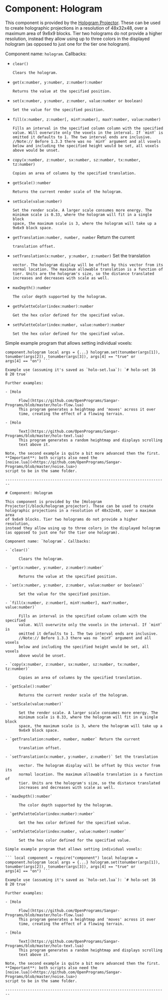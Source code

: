 # Component: Hologram

This component is provided by the [Hologram
Projector](/block/hologram_projector). These can be used to create
holographic projections in a resolution of 48x32x48, over a maximum area
of 9x6x9 blocks. Tier two holograms do not provide a higher resolution,
instead they allow using up to three colors in the displayed hologram
(as opposed to just one for the tier one hologram).

Component name: `hologram`. Callbacks:

- `clear()`

      Clears the hologram.

- `get(x:number, y:number, z:number):number`

      Returns the value at the specified position.

- `set(x:number, y:number, z:number, value:number or boolean)`

      Set the value for the specified position.

- `fill(x:number, z:number[, minY:number], maxY:number,
value:number)`

      Fills an interval in the specified column column with the specified
      value. Will overwrite only the voxels in the interval. If `minY` is
      omitted it defaults to 1. The two interval ends are inclusive.
      //Note:// Before 1.3.3 there was no `minY` argument and all voxels
      below and including the specified height would be set, all voxels
      above would be unset.

- `copy(x:number, z:number, sx:number, sz:number, tx:number,
tz:number)`

      Copies an area of columns by the specified translation.

- `getScale():number`

      Returns the current render scale of the hologram.

- `setScale(value:number)`

      Set the render scale. A larger scale consumes more energy. The
      minimum scale is 0.33, where the hologram will fit in a single block
      space, the maximum scale is 3, where the hologram will take up a
      9x6x9 block space.

- `getTranslation:number, number, number` Return the current

      translation offset.

- `setTranslation(x:number, y:number, z:number)` Set the translation

      vector. The hologram display will be offset by this vector from its
      normal location. The maximum allowable translation is a function of
      tier. Units are the hologram's size, so the distance translated
      increases and decreases with scale as well.

- `maxDepth():number`

      The color depth supported by the hologram.

- `getPaletteColor(index:number):number`

      Get the hex color defined for the specified value.

- `setPaletteColor(index:number, value:number):number`

      Set the hex color defined for the specified value.

Simple example program that allows setting individual voxels:

``` local component = require("component") local hologram =
component.hologram local args = {...} hologram.set(tonumber(args[1]),
tonumber(args[2]), tonumber(args[3]), args[4] == "true" or
args[4] == "on") ```

Example use (assuming it's saved as `holo-set.lua`): `# holo-set 16
8 20 true`

Further examples:

- [Holo

      Flow](https://github.com/OpenPrograms/Sangar-Programs/blob/master/holo-flow.lua)
      This program generates a heightmap and 'moves' across it over
      time, creating the effect of a flowing terrain.

- [Holo

      Text](https://github.com/OpenPrograms/Sangar-Programs/blob/master/holo-text.lua)
      This program generates a random heightmap and displays scrolling
      text above it.

Note, the second example is quite a bit more advanced then the first.
**Important**: both scripts also need the
[noise.lua](<https://github.com/OpenPrograms/Sangar-Programs/blob/master/noise.lua>)
script to be in the same folder.

------------------------------------------------------------------------

# Component: Hologram

This component is provided by the [Hologram
Projector](/block/hologram_projector). These can be used to create
holographic projections in a resolution of 48x32x48, over a maximum area
of 9x6x9 blocks. Tier two holograms do not provide a higher resolution,
instead they allow using up to three colors in the displayed hologram
(as opposed to just one for the tier one hologram).

Component name: `hologram`. Callbacks:

- `clear()`

      Clears the hologram.

- `get(x:number, y:number, z:number):number`

      Returns the value at the specified position.

- `set(x:number, y:number, z:number, value:number or boolean)`

      Set the value for the specified position.

- `fill(x:number, z:number[, minY:number], maxY:number,
value:number)`

      Fills an interval in the specified column column with the specified
      value. Will overwrite only the voxels in the interval. If `minY` is
      omitted it defaults to 1. The two interval ends are inclusive.
      //Note:// Before 1.3.3 there was no `minY` argument and all voxels
      below and including the specified height would be set, all voxels
      above would be unset.

- `copy(x:number, z:number, sx:number, sz:number, tx:number,
tz:number)`

      Copies an area of columns by the specified translation.

- `getScale():number`

      Returns the current render scale of the hologram.

- `setScale(value:number)`

      Set the render scale. A larger scale consumes more energy. The
      minimum scale is 0.33, where the hologram will fit in a single block
      space, the maximum scale is 3, where the hologram will take up a
      9x6x9 block space.

- `getTranslation:number, number, number` Return the current

      translation offset.

- `setTranslation(x:number, y:number, z:number)` Set the translation

      vector. The hologram display will be offset by this vector from its
      normal location. The maximum allowable translation is a function of
      tier. Units are the hologram's size, so the distance translated
      increases and decreases with scale as well.

- `maxDepth():number`

      The color depth supported by the hologram.

- `getPaletteColor(index:number):number`

      Get the hex color defined for the specified value.

- `setPaletteColor(index:number, value:number):number`

      Set the hex color defined for the specified value.

Simple example program that allows setting individual voxels:

``` local component = require("component") local hologram =
component.hologram local args = {...} hologram.set(tonumber(args[1]),
tonumber(args[2]), tonumber(args[3]), args[4] == "true" or
args[4] == "on") ```

Example use (assuming it's saved as `holo-set.lua`): `# holo-set 16
8 20 true`

Further examples:

- [Holo

      Flow](https://github.com/OpenPrograms/Sangar-Programs/blob/master/holo-flow.lua)
      This program generates a heightmap and 'moves' across it over
      time, creating the effect of a flowing terrain.

- [Holo

      Text](https://github.com/OpenPrograms/Sangar-Programs/blob/master/holo-text.lua)
      This program generates a random heightmap and displays scrolling
      text above it.

Note, the second example is quite a bit more advanced then the first.
**Important**: both scripts also need the
[noise.lua](<https://github.com/OpenPrograms/Sangar-Programs/blob/master/noise.lua>)
script to be in the same folder.

------------------------------------------------------------------------
